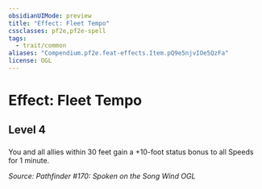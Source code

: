 ```yaml
---
obsidianUIMode: preview
title: "Effect: Fleet Tempo"
cssclasses: pf2e,pf2e-spell
tags:
  - trait/common
aliases: "Compendium.pf2e.feat-effects.Item.pQ9e5njvIOe5QzFa"
license: OGL
---
```

# Effect: Fleet Tempo
## Level 4
### 






You and all allies within 30 feet gain a +10-foot status bonus to all Speeds for 1 minute.

*Source: Pathfinder #170: Spoken on the Song Wind*
*OGL*